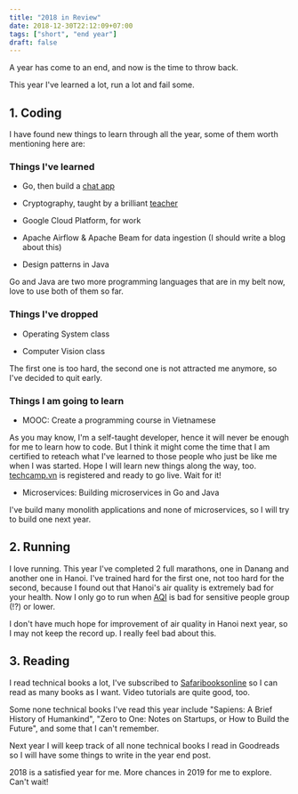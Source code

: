 ```yaml
---
title: "2018 in Review"
date: 2018-12-30T22:12:09+07:00
tags: ["short", "end year"]
draft: false
---
```


A year has come to an end, and now is the time to throw back.

This year I've learned a lot, run a lot and fail some.

## 1. Coding

I have found new things to learn through all the year, some of them worth
mentioning here are:

### Things I've learned

- Go, then build a [chat app][1]

- Cryptography, taught by a brilliant [teacher][2]

- Google Cloud Platform, for work

- Apache Airflow & Apache Beam for data ingestion (I should write a blog about
  this)

- Design patterns in Java

Go and Java are two more programming languages that are in my belt now, love
to use both of them so far.

### Things I've dropped

- Operating System class

- Computer Vision class

The first one is too hard, the second one is not attracted me anymore, so I've
decided to quit early.

### Things I am going to learn

- MOOC: Create a programming course in Vietnamese

As you may know, I'm a self-taught developer, hence it will never be enough for
me to learn how to code. But I think it might come the time that I am
certified to reteach what I've learned to those people who just be like me
when I was started. Hope I will learn new things along the way, too.
[techcamp.vn][4] is registered and ready to go live. Wait for it!

- Microservices: Building microservices in Go and Java

I've build many monolith applications and none of microservices, so I will try
to build one next year.


## 2. Running

I love running. This year I've completed 2 full marathons, one in Danang and
another one in Hanoi. I've trained hard for the first one, not too hard for
the second, because I found out that Hanoi's air quality is extremely bad for
your health. Now I only go to run when [AQI][3] is bad for sensitive people
group (!?) or lower.

I don't have much hope for improvement of air quality in Hanoi next year, so
I may not keep the record up. I really feel bad about this.

## 3. Reading

I read technical books a lot, I've subscribed to [Safaribooksonline][5] so
I can read as many books as I want. Video tutorials are quite good, too.

Some none technical books I've read this year include "Sapiens: A Brief
History of Humankind", "Zero to One: Notes on Startups, or How to Build the
Future", and some that I can't remember.

Next year I will keep track of all none technical books I read in Goodreads so
I will have some things to write in the year end post.


2018 is a satisfied year for me. More chances in 2019 for me to explore. Can't
wait!


[1]: https://manhtai.github.io/posts/chat-app-in-golang/
[2]: https://manhtai.github.io/posts/8-weeks-crypto-write-up/
[3]: http://aqicn.org/city/vietnam/hanoi/us-embassy/
[4]: https://techcamp.vn
[5]: https://safaribooksonline.com
